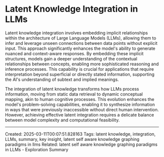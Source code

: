 # Latent Knowledge Integration in LLMs

Latent knowledge integration involves embedding implicit relationships within the architecture of Large Language Models (LLMs), allowing them to infer and leverage unseen connections between data points without explicit input. This approach significantly enhances the model's ability to generate nuanced and context-aware responses. By embedding these implicit structures, models gain a deeper understanding of the contextual relationships between concepts, enabling more sophisticated reasoning and inference processes. This capability is crucial for applications that require interpretation beyond superficial or directly stated information, supporting the AI's understanding of subtext and implied meanings.

The integration of latent knowledge transforms how LLMs process information, moving from static data retrieval to dynamic conceptual mapping, akin to human cognitive processes. This evolution enhances the model's problem-solving capabilities, enabling it to synthesize information in ways that were previously inaccessible without direct human intervention. However, achieving effective latent integration requires a delicate balance between model complexity and computational feasibility.

---
Created: 2025-03-11T00:07:51.828163
Tags: latent knowledge, integration, LLMs, summary, key insight, latent self aware knowledge graphing paradigms in llms
Related: latent self aware knowledge graphing paradigms in LLMs - Exploration Summary
